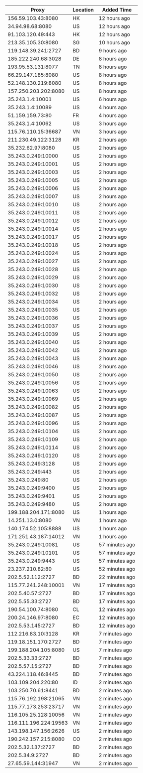 | Proxy | Location | Added Time |
|---------|----------|------------|
| 156.59.103.43:8080 | HK | 12 hours ago |
| 34.94.98.68:8080 | US | 12 hours ago |
| 91.103.120.49:443 | HK | 12 hours ago |
| 213.35.105.30:8080 | SG | 10 hours ago |
| 119.148.39.241:2727 | BD | 9 hours ago |
| 185.222.240.68:3028 | DE | 8 hours ago |
| 193.95.53.131:8077 | TN | 8 hours ago |
| 66.29.147.185:8080 | US | 8 hours ago |
| 52.148.130.219:8080 | US | 8 hours ago |
| 157.250.203.202:8080 | US | 8 hours ago |
| 35.243.1.4:10001 | US | 6 hours ago |
| 35.243.1.4:10089 | US | 4 hours ago |
| 51.159.159.73:80 | FR | 4 hours ago |
| 35.243.1.4:10062 | US | 3 hours ago |
| 115.76.110.15:36687 | VN | 3 hours ago |
| 211.230.49.122:3128 | KR | 2 hours ago |
| 35.232.62.97:8080 | US | 2 hours ago |
| 35.243.0.249:10000 | US | 2 hours ago |
| 35.243.0.249:10001 | US | 2 hours ago |
| 35.243.0.249:10003 | US | 2 hours ago |
| 35.243.0.249:10005 | US | 2 hours ago |
| 35.243.0.249:10006 | US | 2 hours ago |
| 35.243.0.249:10007 | US | 2 hours ago |
| 35.243.0.249:10010 | US | 2 hours ago |
| 35.243.0.249:10011 | US | 2 hours ago |
| 35.243.0.249:10012 | US | 2 hours ago |
| 35.243.0.249:10014 | US | 2 hours ago |
| 35.243.0.249:10017 | US | 2 hours ago |
| 35.243.0.249:10018 | US | 2 hours ago |
| 35.243.0.249:10024 | US | 2 hours ago |
| 35.243.0.249:10027 | US | 2 hours ago |
| 35.243.0.249:10028 | US | 2 hours ago |
| 35.243.0.249:10029 | US | 2 hours ago |
| 35.243.0.249:10030 | US | 2 hours ago |
| 35.243.0.249:10032 | US | 2 hours ago |
| 35.243.0.249:10034 | US | 2 hours ago |
| 35.243.0.249:10035 | US | 2 hours ago |
| 35.243.0.249:10036 | US | 2 hours ago |
| 35.243.0.249:10037 | US | 2 hours ago |
| 35.243.0.249:10039 | US | 2 hours ago |
| 35.243.0.249:10040 | US | 2 hours ago |
| 35.243.0.249:10042 | US | 2 hours ago |
| 35.243.0.249:10043 | US | 2 hours ago |
| 35.243.0.249:10046 | US | 2 hours ago |
| 35.243.0.249:10050 | US | 2 hours ago |
| 35.243.0.249:10056 | US | 2 hours ago |
| 35.243.0.249:10063 | US | 2 hours ago |
| 35.243.0.249:10069 | US | 2 hours ago |
| 35.243.0.249:10082 | US | 2 hours ago |
| 35.243.0.249:10087 | US | 2 hours ago |
| 35.243.0.249:10096 | US | 2 hours ago |
| 35.243.0.249:10104 | US | 2 hours ago |
| 35.243.0.249:10109 | US | 2 hours ago |
| 35.243.0.249:10114 | US | 2 hours ago |
| 35.243.0.249:10120 | US | 2 hours ago |
| 35.243.0.249:3128 | US | 2 hours ago |
| 35.243.0.249:443 | US | 2 hours ago |
| 35.243.0.249:80 | US | 2 hours ago |
| 35.243.0.249:9400 | US | 2 hours ago |
| 35.243.0.249:9401 | US | 2 hours ago |
| 35.243.0.249:9480 | US | 2 hours ago |
| 199.188.204.171:8080 | US | 1 hours ago |
| 14.251.13.0:8080 | VN | 1 hours ago |
| 140.174.52.105:8888 | US | 1 hours ago |
| 171.251.43.187:14012 | VN | 1 hours ago |
| 35.243.0.249:10081 | US | 57 minutes ago |
| 35.243.0.249:10101 | US | 57 minutes ago |
| 35.243.0.249:9443 | US | 57 minutes ago |
| 23.237.210.82:80 | US | 52 minutes ago |
| 202.5.52.112:2727 | BD | 22 minutes ago |
| 115.77.241.248:10001 | VN | 17 minutes ago |
| 202.5.40.57:2727 | BD | 17 minutes ago |
| 202.5.55.33:2727 | BD | 17 minutes ago |
| 190.54.100.74:8080 | CL | 12 minutes ago |
| 200.24.146.97:8080 | EC | 12 minutes ago |
| 202.5.53.145:2727 | BD | 12 minutes ago |
| 112.216.83.10:3128 | KR | 7 minutes ago |
| 119.18.151.170:2727 | BD | 7 minutes ago |
| 199.188.204.105:8080 | US | 7 minutes ago |
| 202.5.33.33:2727 | BD | 7 minutes ago |
| 202.5.57.15:2727 | BD | 7 minutes ago |
| 43.224.118.46:8445 | BD | 7 minutes ago |
| 103.109.204.220:80 | ID | 2 minutes ago |
| 103.250.70.61:8441 | BD | 2 minutes ago |
| 115.76.192.198:21065 | VN | 2 minutes ago |
| 115.77.173.253:23717 | VN | 2 minutes ago |
| 116.105.25.128:10056 | VN | 2 minutes ago |
| 116.111.196.224:19563 | VN | 2 minutes ago |
| 143.198.147.156:2626 | US | 2 minutes ago |
| 190.242.157.215:8080 | CO | 2 minutes ago |
| 202.5.32.137:2727 | BD | 2 minutes ago |
| 202.5.34.9:2727 | BD | 2 minutes ago |
| 27.65.59.144:31947 | VN | 2 minutes ago |
